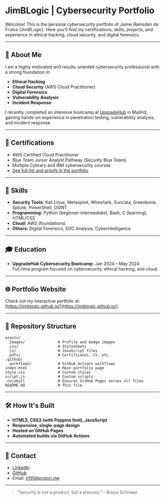 # JimBLogic | Cybersecurity Portfolio

Welcome! This is the personal cybersecurity portfolio of Jaime Ramsden de Frutos (JimBLogic). Here you’ll find my certifications, skills, projects, and experience in ethical hacking, cloud security, and digital forensics.

---

## 🚀 About Me

I am a highly motivated and results-oriented cybersecurity professional with a strong foundation in:

- **Ethical Hacking**
- **Cloud Security** (AWS Cloud Practitioner)
- **Digital Forensics**
- **Vulnerability Analysis**
- **Incident Response**

I recently completed an intensive bootcamp at [UpgradeHub](./assets/pdfs/UpgradeHub/UpgradeHub%20Cert.pdf) in Madrid, gaining hands-on experience in penetration testing, vulnerability analysis, and incident response.

---

## 📜 Certifications

- AWS Certified Cloud Practitioner
- Blue Team Junior Analyst Pathway (Security Blue Team)
- Multiple Cybrary and IBM cybersecurity courses
- [See full list and proofs in the portfolio](https://jimblogic.github.io/#certifications)

---

## 🧰 Skills

- **Security Tools:** Kali Linux, Metasploit, Wireshark, Suricata, Greenbone, Splunk, PowerShell, OSINT
- **Programming:** Python (beginner-intermediate), Bash, C (learning), HTML/CSS
- **Cloud:** AWS (foundations)
- **Others:** Digital Forensics, SOC Analysis, Cyberintelligence

---

## 🎓 Education

- **UpgradeHub Cybersecurity Bootcamp**: Jan 2024 – May 2024  
  Full-time program focused on cybersecurity, ethical hacking, and cloud.

---

## 🌐 Portfolio Website

Check out my interactive portfolio at:  
[https://jimblogic.github.io/](https://jimblogic.github.io/)

---

## 📂 Repository Structure

```
assets/
  Images/               # Profile and badge images
  css/                  # Stylesheets
  js/                   # JavaScript files
  pdfs/                 # Certificates, CV, etc.
.github/
  workflows/            # GitHub Actions workflows
index.html              # Main portfolio page
style.css               # Custom styles
script.js               # Custom scripts
.nojekyll               # Ensures GitHub Pages serves all files
README.md               # This file
```

---

## 🛠️ How It's Built

- **HTML5, CSS3 (with Poppins font), JavaScript**
- **Responsive, single-page design**
- **Hosted on GitHub Pages**
- **Automated builds via GitHub Actions**

---

## 🤝 Contact

- [LinkedIn](https://www.linkedin.com/in/jimblogic/)
- [GitHub](https://github.com/JimBLogic)
- Email: [jrf91@proton.me](mailto:jrf91@proton.me)

---

> “Security is not a product, but a process.” – Bruce Schneier

